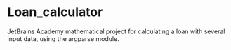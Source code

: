 # Loan_calculator
JetBrains Academy mathematical project for calculating a loan with several input data, using the argparse module.
